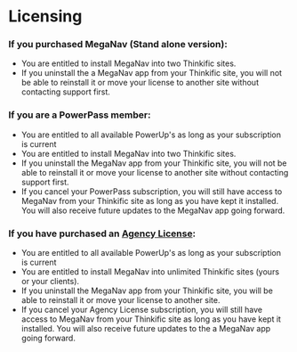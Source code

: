 # Licensing

### If you purchased MegaNav (Stand alone version): <a href="#if-you-purchased-expiring-courses-saver-stand-alone-version" id="if-you-purchased-expiring-courses-saver-stand-alone-version"></a>

* You are entitled to install MegaNav into two Thinkific sites.
* If you uninstall the a MegaNav app from your Thinkific site, you will not be able to reinstall it or move your license to another site without contacting support first.

### If you are a PowerPass member: <a href="#if-you-are-a-powerpass-member" id="if-you-are-a-powerpass-member"></a>

* You are entitled to all available PowerUp's as long as your subscription is current
* You are entitled to install MegaNav into two Thinkific sites.
* If you uninstall the MegaNav app from your Thinkific site, you will not be able to reinstall it or move your license to another site without contacting support first.
* If you cancel your PowerPass subscription, you will still have access to MegaNav from your Thinkific site as long as you have kept it installed. You will also receive future updates to the MegaNav app going forward.

### If you have purchased an [Agency License](https://www.superpowerups.com/pages/for-agencies): <a href="#if-you-have-purchased-an-agency-license" id="if-you-have-purchased-an-agency-license"></a>

* You are entitled to all available PowerUp's as long as your subscription is current
* You are entitled to install MegaNav into unlimited Thinkific sites (yours or your clients).
* If you uninstall the MegaNav app from your Thinkific site, you will be able to reinstall it or move your license to another site.
* If you cancel your Agency License subscription, you will still have access to MegaNav from your Thinkific site as long as you have kept it installed. You will also receive future updates to the a MegaNav app going forward.
